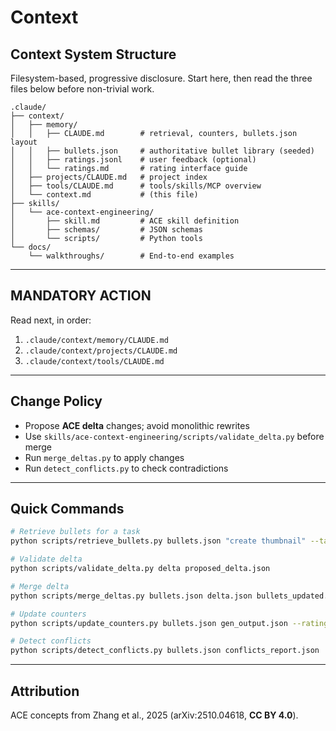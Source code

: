 <!-- .claude/context/context.md -->
<!-- Purpose: Concise context system hub with progressive disclosure -->

# Context

## Context System Structure

Filesystem-based, progressive disclosure. Start here, then read the three files below before non-trivial work.

```
.claude/
├── context/
│   ├── memory/
│   │   ├── CLAUDE.md        # retrieval, counters, bullets.json layout
│   │   ├── bullets.json     # authoritative bullet library (seeded)
│   │   ├── ratings.jsonl    # user feedback (optional)
│   │   └── ratings.md       # rating interface guide
│   ├── projects/CLAUDE.md   # project index
│   ├── tools/CLAUDE.md      # tools/skills/MCP overview
│   └── context.md           # (this file)
├── skills/
│   └── ace-context-engineering/
│       ├── skill.md         # ACE skill definition
│       ├── schemas/         # JSON schemas
│       └── scripts/         # Python tools
└── docs/
    └── walkthroughs/        # End-to-end examples
```

---

## MANDATORY ACTION

Read next, in order:

1. `.claude/context/memory/CLAUDE.md`
2. `.claude/context/projects/CLAUDE.md`
3. `.claude/context/tools/CLAUDE.md`

---

## Change Policy

- Propose **ACE delta** changes; avoid monolithic rewrites
- Use `skills/ace-context-engineering/scripts/validate_delta.py` before merge
- Run `merge_deltas.py` to apply changes
- Run `detect_conflicts.py` to check contradictions

---

## Quick Commands

```bash
# Retrieve bullets for a task
python scripts/retrieve_bullets.py bullets.json "create thumbnail" --tags yt.thumbnail --topk 5

# Validate delta
python scripts/validate_delta.py delta proposed_delta.json

# Merge delta
python scripts/merge_deltas.py bullets.json delta.json bullets_updated.json

# Update counters
python scripts/update_counters.py bullets.json gen_output.json --ratings ratings.jsonl

# Detect conflicts
python scripts/detect_conflicts.py bullets.json conflicts_report.json
```

---

## Attribution

ACE concepts from Zhang et al., 2025 (arXiv:2510.04618, **CC BY 4.0**).
